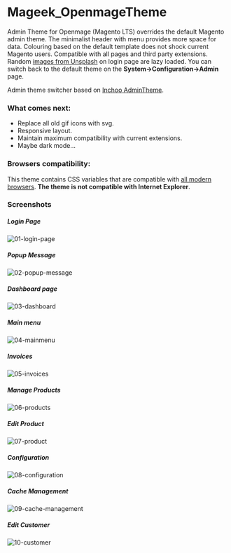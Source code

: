 # Mageek_OpenmageTheme
Admin Theme for Openmage (Magento LTS) overrides the default Magento admin theme. The minimalist header with menu provides more space for data. Colouring based on the default template does not shock current Magento users. Compatible with all pages and third party extensions. Random [images from Unsplash](https://unsplash.com) on login page are lazy loaded. You can switch back to the default theme on the **System->Configuration->Admin** page.

Admin theme switcher based on [Inchoo AdminTheme](https://github.com/ajzele/Inchoo_AdminTheme).

### What comes next:
- Replace all old gif icons with svg.
- Responsive layout.
- Maintain maximum compatibility with current extensions.
- Maybe dark mode...

### Browsers compatibility:
This theme contains CSS variables that are compatible with [all modern browsers](https://caniuse.com/#feat=css-variables).
**The theme is not compatible with Internet Explorer**.

### Screenshots

##### Login Page
![01-login-page](https://user-images.githubusercontent.com/1067045/85208154-5f7b3900-b32e-11ea-8c22-eba3eb74f447.jpg)
##### Popup Message
![02-popup-message](https://user-images.githubusercontent.com/1067045/85208167-846fac00-b32e-11ea-9560-6c916e8350ad.jpg)
##### Dashboard page
![03-dashboard](https://user-images.githubusercontent.com/1067045/85208198-c862b100-b32e-11ea-8272-63828e6156df.jpg)
##### Main menu
![04-mainmenu](https://user-images.githubusercontent.com/1067045/85211501-4c766200-b34a-11ea-98c6-fc717dddddda.jpg)
##### Invoices
![05-invoices](https://user-images.githubusercontent.com/1067045/85208227-f3e59b80-b32e-11ea-8fc7-08d18b5b093f.jpg)
##### Manage Products
![06-products](https://user-images.githubusercontent.com/1067045/85208228-f7792280-b32e-11ea-9582-9ddf65f2c184.jpg)
##### Edit Product
![07-product](https://user-images.githubusercontent.com/1067045/85208230-fa741300-b32e-11ea-894e-e0fe9c546d7c.jpg)
##### Configuration
![08-configuration](https://user-images.githubusercontent.com/1067045/85208231-fcd66d00-b32e-11ea-80ff-e1e3579be374.jpg)
##### Cache Management
![09-cache-management](https://user-images.githubusercontent.com/1067045/85208235-fea03080-b32e-11ea-9ca2-1912643058a9.jpg)
##### Edit Customer
![10-customer](https://user-images.githubusercontent.com/1067045/85208238-0069f400-b32f-11ea-9e24-ecb043fadccf.jpg)
